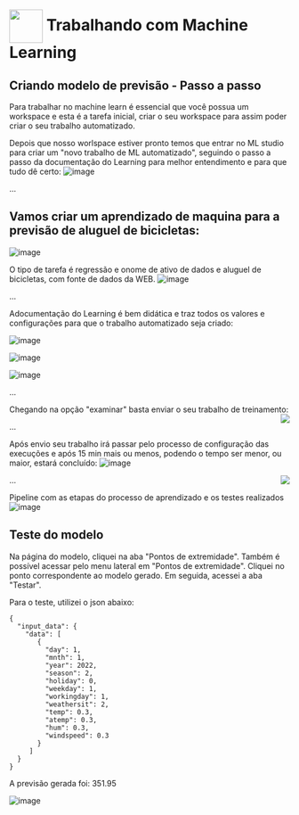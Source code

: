 <h1>
    <a href="https://www.dio.me/">
     <img align="center" width="60px" src="https://hermes.dio.me/lab_projects/badges/87d332d0-5198-4a2f-b159-38c8c2976954.png"></a>
    <span> Trabalhando com Machine Learning</span>
</h1>

## Criando modelo de previsão - Passo a passo

Para trabalhar no machine learn é essencial que você possua um workspace e esta é a tarefa inicial, criar o seu workspace para assim poder criar o seu trabalho automatizado.

Depois que nosso worlspace estiver pronto temos que entrar no ML studio para criar um "novo trabalho de ML automatizado", seguindo o passo a passo da documentação do Learning para melhor entendimento e para que tudo dê certo:
![image](https://github.com/MateusCantanhede/TrabalhandoComMachineLearning/assets/19481162/ba9138f6-f2fb-48c3-9b3e-9793406b7e1f)
 

...

## Vamos criar um aprendizado de maquina para a previsão de aluguel de bicicletas:
![image](https://github.com/MateusCantanhede/TrabalhandoComMachineLearning/assets/19481162/114afee4-210f-4be0-a2b8-7ffa65aaaaf1)
 

O tipo de tarefa é regressão e onome de ativo de dados e aluguel de bicicletas, com fonte de dados da WEB.
![image](https://github.com/MateusCantanhede/TrabalhandoComMachineLearning/assets/19481162/3004ca33-c0c5-4490-a986-aeb1f4ff92c0)
 
...

Adocumentação do Learning é bem didática e traz todos os valores e configurações para que o trabalho automatizado seja criado:

![image](https://github.com/MateusCantanhede/TrabalhandoComMachineLearning/assets/19481162/c9f29563-bfbb-49b7-af54-d2aedb98b868)

![image](https://github.com/MateusCantanhede/TrabalhandoComMachineLearning/assets/19481162/ba29c7df-84ae-4b37-94a3-21c08799bb24)


![image](https://github.com/MateusCantanhede/TrabalhandoComMachineLearning/assets/19481162/0946049c-e7dd-4211-8a55-e4838671bb52)

...

Chegando na opção "examinar" basta enviar o seu trabalho de treinamento:
<img align="right" src="https://raw.githubusercontent.com/alexklenio/DIO-Microsoft-Azure-AI-Fundamentals/main/imagens/DP01%20-%20Machine%20Learning/14.png" width=""/> 

...

Após envio seu trabalho irá passar pelo processo de configuração das execuções e após 15 min mais ou menos, podendo o tempo ser menor, ou maior, estará concluído:
![image](https://github.com/MateusCantanhede/TrabalhandoComMachineLearning/assets/19481162/8f7691ff-5092-4efb-8aca-70aac39f536d)


<img align="right" src="https://raw.githubusercontent.com/alexklenio/DIO-Microsoft-Azure-AI-Fundamentals/main/imagens/DP01%20-%20Machine%20Learning/16.png" width=""/> 

...

Pipeline com as etapas do processo de aprendizado e os testes realizados
![image](https://github.com/MateusCantanhede/TrabalhandoComMachineLearning/assets/19481162/08d77298-afeb-44a9-88db-6f00b66c52ea)


## Teste do modelo

Na página do modelo, cliquei na aba "Pontos de extremidade". Também é possível acessar pelo menu lateral em "Pontos de extremidade". Cliquei no ponto correspondente ao modelo gerado. Em seguida, acessei a aba "Testar".

Para o teste, utilizei o json abaixo:

``` JASON
{
  "input_data": {
    "data": [
       {
         "day": 1,
         "mnth": 1,   
         "year": 2022,
         "season": 2,
         "holiday": 0,
         "weekday": 1,
         "workingday": 1,
         "weathersit": 2, 
         "temp": 0.3, 
         "atemp": 0.3,
         "hum": 0.3,
         "windspeed": 0.3 
       }
     ]
  }
}
```

A previsão gerada foi: 351.95

![image](https://github.com/MateusCantanhede/TrabalhandoComMachineLearning/assets/19481162/b19159ee-6b9a-4fa8-ae33-17d8745b51dd)

